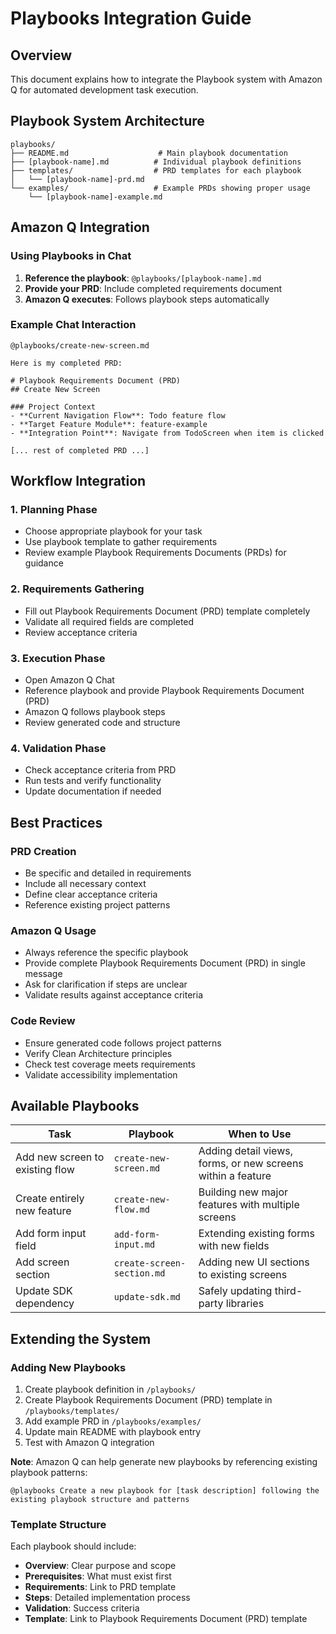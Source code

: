# Playbooks Integration Guide

## Overview
This document explains how to integrate the Playbook system with Amazon Q for automated development task execution.

## Playbook System Architecture

```
playbooks/
├── README.md                    # Main playbook documentation
├── [playbook-name].md          # Individual playbook definitions
├── templates/                  # PRD templates for each playbook
│   └── [playbook-name]-prd.md
└── examples/                   # Example PRDs showing proper usage
    └── [playbook-name]-example.md
```

## Amazon Q Integration

### Using Playbooks in Chat
1. **Reference the playbook**: `@playbooks/[playbook-name].md`
2. **Provide your PRD**: Include completed requirements document
3. **Amazon Q executes**: Follows playbook steps automatically

### Example Chat Interaction
```
@playbooks/create-new-screen.md

Here is my completed PRD:

# Playbook Requirements Document (PRD)
## Create New Screen

### Project Context
- **Current Navigation Flow**: Todo feature flow
- **Target Feature Module**: feature-example
- **Integration Point**: Navigate from TodoScreen when item is clicked

[... rest of completed PRD ...]
```

## Workflow Integration

### 1. Planning Phase
- Choose appropriate playbook for your task
- Use playbook template to gather requirements
- Review example Playbook Requirements Documents (PRDs) for guidance

### 2. Requirements Gathering
- Fill out Playbook Requirements Document (PRD) template completely
- Validate all required fields are completed
- Review acceptance criteria

### 3. Execution Phase
- Open Amazon Q Chat
- Reference playbook and provide Playbook Requirements Document (PRD)
- Amazon Q follows playbook steps
- Review generated code and structure

### 4. Validation Phase
- Check acceptance criteria from PRD
- Run tests and verify functionality
- Update documentation if needed

## Best Practices

### PRD Creation
- Be specific and detailed in requirements
- Include all necessary context
- Define clear acceptance criteria
- Reference existing project patterns

### Amazon Q Usage
- Always reference the specific playbook
- Provide complete Playbook Requirements Document (PRD) in single message
- Ask for clarification if steps are unclear
- Validate results against acceptance criteria

### Code Review
- Ensure generated code follows project patterns
- Verify Clean Architecture principles
- Check test coverage meets requirements
- Validate accessibility implementation

## Available Playbooks

| Task | Playbook | When to Use |
|------|----------|-------------|
| Add new screen to existing flow | `create-new-screen.md` | Adding detail views, forms, or new screens within a feature |
| Create entirely new feature | `create-new-flow.md` | Building new major features with multiple screens |
| Add form input field | `add-form-input.md` | Extending existing forms with new fields |
| Add screen section | `create-screen-section.md` | Adding new UI sections to existing screens |
| Update SDK dependency | `update-sdk.md` | Safely updating third-party libraries |

## Extending the System

### Adding New Playbooks
1. Create playbook definition in `/playbooks/`
2. Create Playbook Requirements Document (PRD) template in `/playbooks/templates/`
3. Add example PRD in `/playbooks/examples/`
4. Update main README with playbook entry
5. Test with Amazon Q integration

**Note**: Amazon Q can help generate new playbooks by referencing existing playbook patterns:
```
@playbooks Create a new playbook for [task description] following the existing playbook structure and patterns
```

### Template Structure
Each playbook should include:
- **Overview**: Clear purpose and scope
- **Prerequisites**: What must exist first
- **Requirements**: Link to PRD template
- **Steps**: Detailed implementation process
- **Validation**: Success criteria
- **Template**: Link to Playbook Requirements Document (PRD) template